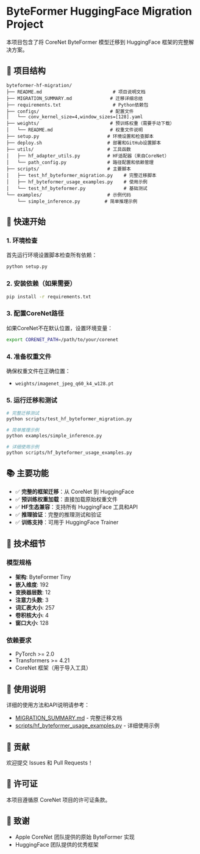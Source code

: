 # ByteFormer HuggingFace Migration Project

本项目包含了将 CoreNet ByteFormer 模型迁移到 HuggingFace 框架的完整解决方案。

## 📁 项目结构

```
byteformer-hf-migration/
├── README.md                          # 项目说明文档
├── MIGRATION_SUMMARY.md              # 迁移详细总结
├── requirements.txt                   # Python依赖包
├── configs/                          # 配置文件
│   └── conv_kernel_size=4,window_sizes=[128].yaml
├── weights/                          # 预训练权重（需要手动下载）
│   └── README.md                     # 权重文件说明
├── setup.py                         # 环境设置和检查脚本
├── deploy.sh                        # 部署和GitHub设置脚本
├── utils/                           # 工具函数
│   ├── hf_adapter_utils.py          # HF适配器（来自CoreNet）
│   └── path_config.py               # 路径配置和依赖管理
├── scripts/                         # 主要脚本
│   ├── test_hf_byteformer_migration.py    # 完整迁移脚本
│   ├── hf_byteformer_usage_examples.py    # 使用示例
│   └── test_hf_byteformer.py              # 基础测试
└── examples/                        # 示例代码
    └── simple_inference.py         # 简单推理示例
```

## 🚀 快速开始

### 1. 环境检查

首先运行环境设置脚本检查所有依赖：

```bash
python setup.py
```

### 2. 安装依赖（如果需要）

```bash
pip install -r requirements.txt
```

### 3. 配置CoreNet路径

如果CoreNet不在默认位置，设置环境变量：

```bash
export CORENET_PATH=/path/to/your/corenet
```

### 4. 准备权重文件

确保权重文件在正确位置：
- `weights/imagenet_jpeg_q60_k4_w128.pt`

### 5. 运行迁移和测试

```bash
# 完整迁移测试
python scripts/test_hf_byteformer_migration.py

# 简单推理示例
python examples/simple_inference.py

# 详细使用示例
python scripts/hf_byteformer_usage_examples.py
```

## 📚 主要功能

- ✅ **完整的框架迁移**：从 CoreNet 到 HuggingFace
- ✅ **预训练权重加载**：直接加载原始权重文件
- ✅ **HF生态兼容**：支持所有 HuggingFace 工具和API
- ✅ **推理验证**：完整的推理测试和验证
- ✅ **训练支持**：可用于 HuggingFace Trainer

## 🔧 技术细节

### 模型规格
- **架构**: ByteFormer Tiny
- **嵌入维度**: 192
- **变换器层数**: 12
- **注意力头数**: 3
- **词汇表大小**: 257
- **卷积核大小**: 4
- **窗口大小**: 128

### 依赖要求
- PyTorch >= 2.0
- Transformers >= 4.21
- CoreNet 框架（用于导入工具）

## 📖 使用说明

详细的使用方法和API说明请参考：
- [MIGRATION_SUMMARY.md](MIGRATION_SUMMARY.md) - 完整迁移文档
- [scripts/hf_byteformer_usage_examples.py](scripts/hf_byteformer_usage_examples.py) - 详细使用示例

## 🤝 贡献

欢迎提交 Issues 和 Pull Requests！

## 📄 许可证

本项目遵循原 CoreNet 项目的许可证条款。

## 🙏 致谢

- Apple CoreNet 团队提供的原始 ByteFormer 实现
- HuggingFace 团队提供的优秀框架
